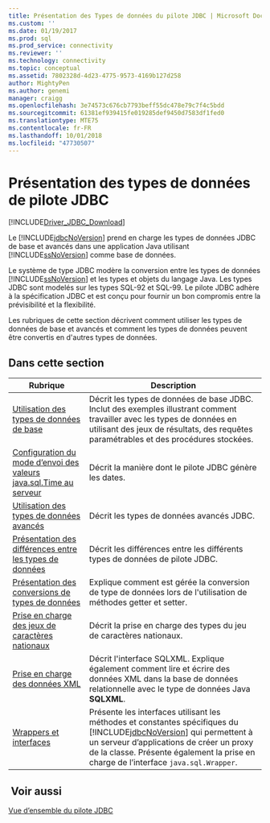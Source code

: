 ```yaml
---
title: Présentation des Types de données du pilote JDBC | Microsoft Docs
ms.custom: ''
ms.date: 01/19/2017
ms.prod: sql
ms.prod_service: connectivity
ms.reviewer: ''
ms.technology: connectivity
ms.topic: conceptual
ms.assetid: 7802328d-4d23-4775-9573-4169b127d258
author: MightyPen
ms.author: genemi
manager: craigg
ms.openlocfilehash: 3e74573c676cb7793beff55dc478e79c7f4c5bdd
ms.sourcegitcommit: 61381ef939415fe019285def9450d7583df1fed0
ms.translationtype: MTE75
ms.contentlocale: fr-FR
ms.lasthandoff: 10/01/2018
ms.locfileid: "47730507"
---
```

# <a name="understanding-the-jdbc-driver-data-types"></a>Présentation des types de données de pilote JDBC

[!INCLUDE[Driver_JDBC_Download](../../includes/driver_jdbc_download.md)]

Le [!INCLUDE[jdbcNoVersion](../../includes/jdbcnoversion_md.md)] prend en charge les types de données JDBC de base et avancés dans une application Java utilisant [!INCLUDE[ssNoVersion](../../includes/ssnoversion-md.md)] comme base de données.  
  
Le système de type JDBC modère la conversion entre les types de données [!INCLUDE[ssNoVersion](../../includes/ssnoversion-md.md)] et les types et objets du langage Java. Les types JDBC sont modelés sur les types SQL-92 et SQL-99. Le pilote JDBC adhère à la spécification JDBC et est conçu pour fournir un bon compromis entre la prévisibilité et la flexibilité.  
  
Les rubriques de cette section décrivent comment utiliser les types de données de base et avancés et comment les types de données peuvent être convertis en d'autres types de données.  
  
## <a name="in-this-section"></a>Dans cette section  
  
| Rubrique                                                                                                                                            | Description                                                                                                                                                                                                                                                          |
| ------------------------------------------------------------------------------------------------------------------------------------------------ | -------------------------------------------------------------------------------------------------------------------------------------------------------------------------------------------------------------------------------------------------------------------- |
| [Utilisation des types de données de base](../../connect/jdbc/using-basic-data-types.md)                                                                           | Décrit les types de données de base JDBC. Inclut des exemples illustrant comment travailler avec les types de données en utilisant des jeux de résultats, des requêtes paramétrables et des procédures stockées.                                                                                                        |
| [Configuration du mode d’envoi des valeurs java.sql.Time au serveur](../../connect/jdbc/configuring-how-java-sql-time-values-are-sent-to-the-server.md) | Décrit la manière dont le pilote JDBC génère les dates.                                                                                                                                                                                                                       |
| [Utilisation des types de données avancés](../../connect/jdbc/using-advanced-data-types.md)                                                                     | Décrit les types de données avancés JDBC.                                                                                                                                                                                                                              |
| [Présentation des différences entre les types de données](../../connect/jdbc/understanding-data-type-differences.md)                                                 | Décrit les différences entre les différents types de données de pilote JDBC.                                                                                                                                                                                                    |
| [Présentation des conversions de types de données](../../connect/jdbc/understanding-data-type-conversions.md)                                                 | Explique comment est gérée la conversion de type de données lors de l'utilisation de méthodes getter et setter.                                                                                                                                                                                  |
| [Prise en charge des jeux de caractères nationaux](../../connect/jdbc/national-character-set-support.md)                                                           | Décrit la prise en charge des types du jeu de caractères nationaux.                                                                                                                                                                                                          |
| [Prise en charge des données XML](../../connect/jdbc/supporting-xml-data.md)                                                                                 | Décrit l'interface SQLXML. Explique également comment lire et écrire des données XML dans la base de données relationnelle avec le type de données Java **SQLXML**.                                                                                                             |
| [Wrappers et interfaces](../../connect/jdbc/wrappers-and-interfaces.md)                                                                         | Présente les interfaces utilisant les méthodes et constantes spécifiques du [!INCLUDE[jdbcNoVersion](../../includes/jdbcnoversion_md.md)] qui permettent à un serveur d’applications de créer un proxy de la classe. Présente également la prise en charge de l’interface `java.sql.Wrapper`. |
  
## <a name="see-also"></a> Voir aussi

[Vue d’ensemble du pilote JDBC](../../connect/jdbc/overview-of-the-jdbc-driver.md)  
